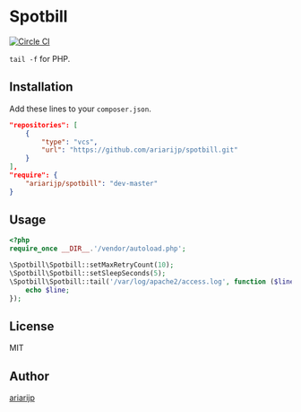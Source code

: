 # Spotbill

[![Circle CI](https://circleci.com/gh/ariarijp/spotbill.svg?style=svg)](https://circleci.com/gh/ariarijp/spotbill)

`tail -f` for PHP.

## Installation

Add these lines to your `composer.json`.

```json
"repositories": [
    {
        "type": "vcs",
        "url": "https://github.com/ariarijp/spotbill.git"
    }
],
"require": {
    "ariarijp/spotbill": "dev-master"
}
```

## Usage

```php
<?php
require_once __DIR__.'/vendor/autoload.php';

\Spotbill\Spotbill::setMaxRetryCount(10);
\Spotbill\Spotbill::setSleepSeconds(5);
\Spotbill\Spotbill::tail('/var/log/apache2/access.log', function ($line) {
    echo $line;
});
```

## License

MIT

## Author

[ariarijp](https://github.com/ariarijp)
